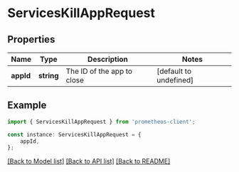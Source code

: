 # ServicesKillAppRequest


## Properties

Name | Type | Description | Notes
------------ | ------------- | ------------- | -------------
**appId** | **string** | The ID of the app to close | [default to undefined]

## Example

```typescript
import { ServicesKillAppRequest } from 'prometheos-client';

const instance: ServicesKillAppRequest = {
    appId,
};
```

[[Back to Model list]](../README.md#documentation-for-models) [[Back to API list]](../README.md#documentation-for-api-endpoints) [[Back to README]](../README.md)
